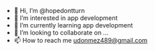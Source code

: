 - 👋 Hi, I’m @hopedontturn
- 👀 I’m interested in app development
- 🌱 I’m currently learning app development
- 💞️ I’m looking to collaborate on ...
- 📫 How to reach me udonmez489@gmail.com


<!---
hopedontturn/hopedontturn is a ✨ special ✨ repository because its `README.md` (this file) appears on your GitHub profile.
You can click the Preview link to take a look at your changes.
--->
